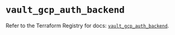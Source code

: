 # `vault_gcp_auth_backend`

Refer to the Terraform Registry for docs: [`vault_gcp_auth_backend`](https://registry.terraform.io/providers/hashicorp/vault/5.1.0/docs/resources/gcp_auth_backend).

